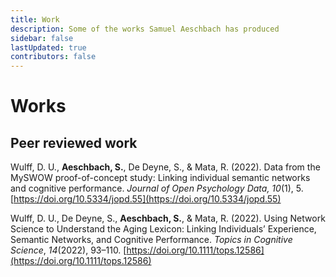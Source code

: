 ```yaml
---
title: Work
description: Some of the works Samuel Aeschbach has produced
sidebar: false
lastUpdated: true
contributors: false
---
```


# Works
## Peer reviewed work

Wulff, D. U., **Aeschbach, S.**, De Deyne, S., & Mata, R. (2022). Data from the MySWOW proof-of-concept study: Linking individual semantic networks and cognitive performance. _Journal of Open Psychology Data, 10_(1), 5. [https://doi.org/10.5334/jopd.55](https://doi.org/10.5334/jopd.55)

Wulff, D. U., De Deyne, S., **Aeschbach, S.**, & Mata, R. (2022). Using Network Science to Understand the Aging Lexicon: Linking Individuals’ Experience, Semantic Networks, and Cognitive Performance. _Topics in Cognitive Science_, _14_(2022), 93–110. [https://doi.org/10.1111/tops.12586](https://doi.org/10.1111/tops.12586)

